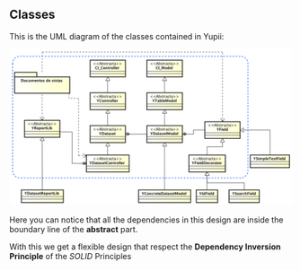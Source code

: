 ## Classes

This is the UML diagram of the classes contained in Yupii:

![Classes](./img/clases.png)

Here you can notice that all the dependencies in this design are inside the boundary line of the **abstract** part.

With this we get a flexible design that respect the **Dependency Inversion Principle** of the *SOLID* Principles